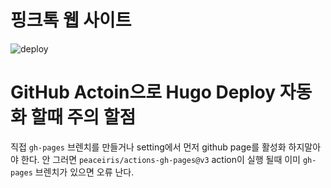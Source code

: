 # 핑크톡 웹 사이트

![deploy](https://github.com/the1900/pinktalk.doowonee.com/workflows/deploy/badge.svg)

# GitHub Actoin으로 Hugo Deploy 자동화 할때 주의 할점

직접 `gh-pages` 브렌치를 만들거나 setting에서 먼저 github page를 활성화 하지말아야 한다. 안 그러면 `peaceiris/actions-gh-pages@v3` action이 실행 될때 이미 `gh-pages` 브렌치가 있으면 오류 난다.